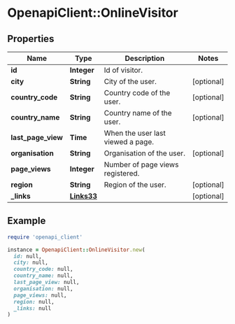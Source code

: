 # OpenapiClient::OnlineVisitor

## Properties

| Name | Type | Description | Notes |
| ---- | ---- | ----------- | ----- |
| **id** | **Integer** | Id of visitor. |  |
| **city** | **String** | City of the user. | [optional] |
| **country_code** | **String** | Country code of the user. | [optional] |
| **country_name** | **String** | Country name of the user. | [optional] |
| **last_page_view** | **Time** | When the user last viewed a page. |  |
| **organisation** | **String** | Organisation of the user. | [optional] |
| **page_views** | **Integer** | Number of page views registered. |  |
| **region** | **String** | Region of the user. | [optional] |
| **_links** | [**Links33**](Links33.md) |  | [optional] |

## Example

```ruby
require 'openapi_client'

instance = OpenapiClient::OnlineVisitor.new(
  id: null,
  city: null,
  country_code: null,
  country_name: null,
  last_page_view: null,
  organisation: null,
  page_views: null,
  region: null,
  _links: null
)
```

